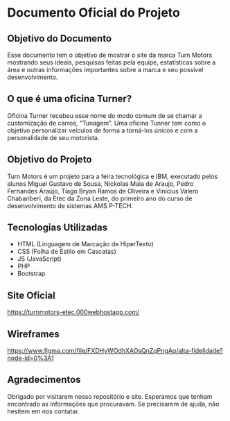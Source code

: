 # Documento Oficial do Projeto

## Objetivo do Documento
Esse documento tem o objetivo de mostrar o site da marca Turn Motors mostrando seus ideais, pesquisas feitas pela equipe, estatísticas sobre a área e outras informações importantes sobre a marca e seu possível desenvolvimento.

## O que é uma oficina Turner?
Oficina Turner recebeu esse nome do modo comum de se chamar a customização de carros, “Tunagem”. Uma oficina Tunner tem como o objetivo personalizar veículos de forma a torná-los únicos e com a personalidade de seu motorista. 

## Objetivo do Projeto
Turn Motors é um projeto para a feira tecnológica e IBM, executado pelos alunos Miguel Gustavo de Sousa, Nickolas Maia de Araujo, Pedro Fernandes Araújo, Tiago Bryan Ramos de Oliveira e Vinicius Valero Chabariberi, da Etec da Zona Leste, do primeiro ano do curso de desenvolvimento de sistemas AMS P-TECH.

## Tecnologias Utilizadas
<ul>
    <li>HTML (Linguagem de Marcação de HiperTexto)</li>
    <li>CSS (Folha de Estilo em Cascatas)</li>
    <li>JS (JavaScript)</li>
    <li>PHP</li>
    <li>Bootstrap</li>
</ul>

## Site Oficial
https://turnmotors-etec.000webhostapp.com/

## Wireframes
https://www.figma.com/file/FXDHyWOdhXAOsQnZqPngAq/alta-fidelidade?node-id=0%3A1

## Agradecimentos
Obrigado por visitarem nosso repositório e site. Esperamos que tenham encontrado as informações que procuravam. Se precisarem de ajuda, não hesitem em nos contatar.
